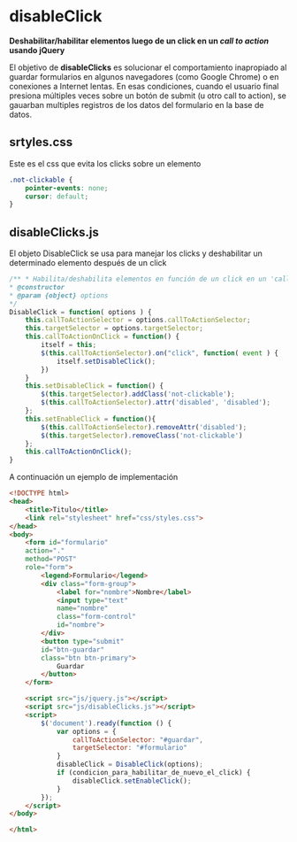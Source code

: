 # disableClick
**Deshabilitar/habilitar elementos luego de un click en un *call to action* usando jQuery**

El objetivo de **disableClicks** es solucionar el comportamiento inapropiado al guardar formularios en algunos navegadores (como Google Chrome) o en conexiones a Internet lentas.
En esas condiciones, cuando el usuario final presiona múltiples veces sobre un botón de submit (u otro call to action), se gauarban multiples registros de los datos del formulario en la base de datos. 

## srtyles.css ##
Este es el css que evita los clicks sobre un elemento

```css
.not-clickable {
    pointer-events: none;
    cursor: default;
}
```
## disableClicks.js ##
El objeto DisableClick se usa para manejar los clicks y deshabilitar un determinado elemento después de un click

```javascript
/** * Habilita/deshabilita elementos en función de un click en un 'call to action'.
* @constructor
* @param {object} options
*/
DisableClick = function( options ) {
    this.callToActionSelector = options.callToActionSelector;
    this.targetSelector = options.targetSelector;
    this.callToActionOnClick = function() {
        itself = this;
        $(this.callToActionSelector).on("click", function( event ) {
            itself.setDisableClick();
        })
    }
    this.setDisableClick = function() {
        $(this.targetSelector).addClass('not-clickable');
        $(this.callToActionSelector).attr('disabled', 'disabled');
    };
    this.setEnableClick = function(){
        $(this.callToActionSelector).removeAttr('disabled');
        $(this.targetSelector).removeClass('not-clickable')
    };
    this.callToActionOnClick();
}
```

A continuación un ejemplo de implementación

```html
<!DOCTYPE html>
<head>
    <title>Titulo</title>
    <link rel="stylesheet" href="css/styles.css">
</head>
<body>
    <form id="formulario"
    action="."
    method="POST"
    role="form">
        <legend>Formulario</legend>
        <div class="form-group">
            <label for="nombre">Nombre</label>
            <input type="text"
            name="nombre"
            class="form-control"
            id="nombre">
        </div>
        <button type="submit"
        id="btn-guardar"
        class="btn btn-primary">
            Guardar
        </button>
    </form>

    <script src="js/jquery.js"></script>
    <script src="js/disableClicks.js"></script>
    <script>
        $('document').ready(function () {
            var options = {
                callToActionSelector: "#guardar",
                targetSelector: "#formulario"
            }
            disableClick = DisableClick(options);
            if (condicion_para_habilitar_de_nuevo_el_click) {
                disableClick.setEnableClick();
            }
        });
    </script>
</body>

</html>
```
